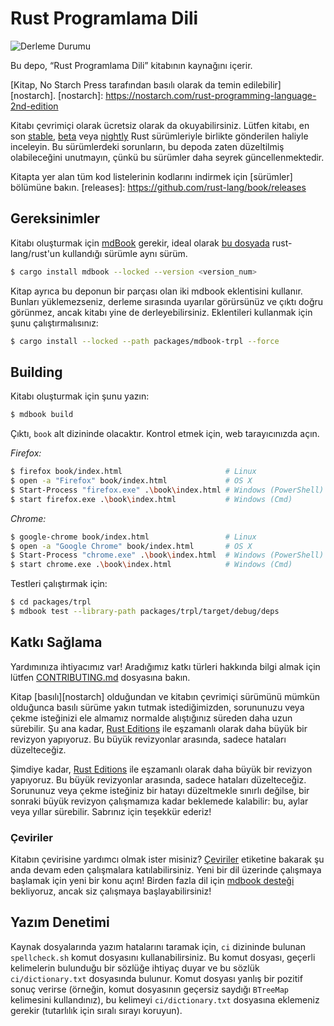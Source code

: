 # Rust Programlama Dili

![Derleme Durumu](https://github.com/rust-lang/book/workflows/CI/badge.svg)

Bu depo, “Rust Programlama Dili” kitabının kaynağını içerir.

[Kitap, No Starch Press tarafından basılı olarak da temin edilebilir][nostarch].
[nostarch]: https://nostarch.com/rust-programming-language-2nd-edition

Kitabı çevrimiçi olarak ücretsiz olarak da okuyabilirsiniz. Lütfen kitabı, en son [stable], [beta] veya [nightly] Rust sürümleriyle birlikte gönderilen haliyle inceleyin. Bu sürümlerdeki sorunların, bu depoda zaten düzeltilmiş olabileceğini unutmayın, çünkü bu sürümler daha seyrek güncellenmektedir.

[stable]: https://doc.rust-lang.org/stable/book/
[beta]: https://doc.rust-lang.org/beta/book/
[nightly]: https://doc.rust-lang.org/nightly/book/

Kitapta yer alan tüm kod listelerinin kodlarını indirmek için [sürümler] bölümüne bakın.
[releases]: https://github.com/rust-lang/book/releases

## Gereksinimler

Kitabı oluşturmak için [mdBook] gerekir, ideal olarak [bu dosyada][rust-mdbook] rust-lang/rust'un kullandığı sürümle aynı sürüm.

[mdBook]: https://github.com/rust-lang/mdBook
[rust-mdbook]: https://github.com/rust-lang/rust/blob/master/src/tools/rustbook/Cargo.toml

```bash
$ cargo install mdbook --locked --version <version_num>
```

Kitap ayrıca bu deponun bir parçası olan iki mdbook eklentisini kullanır. Bunları yüklemezseniz, derleme sırasında uyarılar görürsünüz ve çıktı doğru görünmez, ancak kitabı yine de derleyebilirsiniz. Eklentileri kullanmak için şunu çalıştırmalısınız:

```bash
$ cargo install --locked --path packages/mdbook-trpl --force
```

## Building

Kitabı oluşturmak için şunu yazın:

```bash
$ mdbook build
```

Çıktı, `book` alt dizininde olacaktır. Kontrol etmek için, web tarayıcınızda açın.

_Firefox:_

```bash
$ firefox book/index.html                       # Linux
$ open -a "Firefox" book/index.html             # OS X
$ Start-Process "firefox.exe" .\book\index.html # Windows (PowerShell)
$ start firefox.exe .\book\index.html           # Windows (Cmd)
```

_Chrome:_

```bash
$ google-chrome book/index.html                 # Linux
$ open -a "Google Chrome" book/index.html       # OS X
$ Start-Process "chrome.exe" .\book\index.html  # Windows (PowerShell)
$ start chrome.exe .\book\index.html            # Windows (Cmd)
```

Testleri çalıştırmak için:

```bash
$ cd packages/trpl
$ mdbook test --library-path packages/trpl/target/debug/deps
```

## Katkı Sağlama

Yardımınıza ihtiyacımız var! Aradığımız katkı türleri hakkında bilgi almak için lütfen [CONTRIBUTING.md][contrib] dosyasına bakın.

[contrib]: https://github.com/rust-lang/book/blob/main/CONTRIBUTING.md

Kitap [basılı][nostarch] olduğundan ve kitabın çevrimiçi sürümünü mümkün olduğunca basılı sürüme yakın tutmak istediğimizden,
sorununuzu veya çekme isteğinizi ele almamız normalde alıştığınız süreden daha uzun sürebilir.
Şu ana kadar, [Rust Editions](https://doc.rust-lang.org/edition-guide/) ile eşzamanlı olarak daha büyük bir revizyon yapıyoruz.
Bu büyük revizyonlar arasında, sadece hataları düzelteceğiz.

Şimdiye kadar, [Rust Editions](https://doc.rust-lang.org/edition-guide/) ile eşzamanlı olarak daha büyük bir revizyon yapıyoruz. Bu büyük revizyonlar arasında, sadece hataları düzelteceğiz. Sorununuz veya çekme isteğiniz bir hatayı düzeltmekle sınırlı değilse, bir sonraki büyük revizyon çalışmamıza kadar beklemede kalabilir: bu, aylar veya yıllar sürebilir. Sabrınız için teşekkür ederiz!

### Çeviriler

Kitabın çevirisine yardımcı olmak ister misiniz? [Çeviriler] etiketine bakarak şu anda devam eden çalışmalara katılabilirsiniz.
Yeni bir dil üzerinde çalışmaya başlamak için yeni bir konu açın!
Birden fazla dil için [mdbook desteği] bekliyoruz,
ancak siz çalışmaya başlayabilirsiniz!

[Çeviriler]: https://github.com/rust-lang/book/issues?q=is%3Aopen+is%3Aissue+label%3ATranslations
[mdbook desteği]: https://github.com/rust-lang/mdBook/issues/5

## Yazım Denetimi

Kaynak dosyalarında yazım hatalarını taramak için, `ci` dizininde bulunan `spellcheck.sh`
komut dosyasını kullanabilirsiniz. Bu komut dosyası, geçerli kelimelerin bulunduğu bir sözlüğe ihtiyaç duyar ve bu sözlük `ci/dictionary.txt` dosyasında bulunur. Komut dosyası yanlış bir pozitif sonuç verirse (örneğin, komut dosyasının geçersiz saydığı `BTreeMap` kelimesini kullandınız), bu kelimeyi `ci/dictionary.txt` dosyasına eklemeniz gerekir (tutarlılık için sıralı sırayı koruyun).